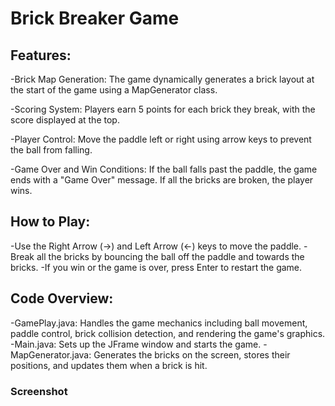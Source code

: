 # Brick Breaker Game

## Features:
-Brick Map Generation: The game dynamically generates a brick layout at the start of the game using a MapGenerator class.

-Scoring System: Players earn 5 points for each brick they break, with the score displayed at the top.

-Player Control: Move the paddle left or right using arrow keys to prevent the ball from falling.

-Game Over and Win Conditions: If the ball falls past the paddle, the game ends with a "Game Over" message. If all the bricks are broken, the player wins.


## How to Play:
-Use the Right Arrow (→) and Left Arrow (←) keys to move the paddle.
-Break all the bricks by bouncing the ball off the paddle and towards the bricks.
-If you win or the game is over, press Enter to restart the game.


## Code Overview:
-GamePlay.java: Handles the game mechanics including ball movement, paddle control, brick collision detection, and rendering the game's graphics.
-Main.java: Sets up the JFrame window and starts the game.
-MapGenerator.java: Generates the bricks on the screen, stores their positions, and updates them when a brick is hit.

  ### Screenshot
